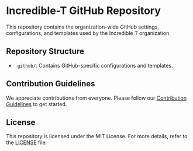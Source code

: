 # Incredible-T GitHub Repository

This repository contains the organization-wide GitHub settings, configurations, and templates used by the Incredible T organization.

## Repository Structure
- `.github/`: Contains GitHub-specific configurations and templates.

## Contribution Guidelines
We appreciate contributions from everyone. Please follow our [Contribution Guidelines](https://github.com/Incredible-T/.github/blob/main/CONTRIBUTING.md) to get started.

## License
This repository is licensed under the MIT License. For more details, refer to the [LICENSE](https://github.com/Incredible-T/.github/blob/main/LICENSE) file.
